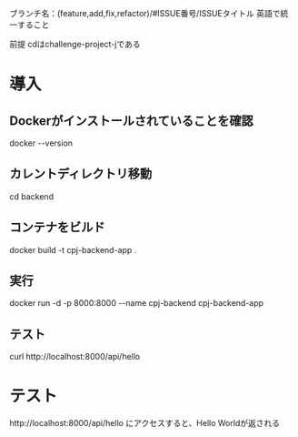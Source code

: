 ブランチ名：(feature,add,fix,refactor)/#ISSUE番号/ISSUEタイトル
英語で統一すること

前提
cdはchallenge-project-jである

# 導入
## Dockerがインストールされていることを確認
docker --version
## カレントディレクトリ移動
cd backend
## コンテナをビルド
docker build -t cpj-backend-app .
## 実行
docker run -d -p 8000:8000 --name cpj-backend cpj-backend-app
## テスト
curl http://localhost:8000/api/hello

# テスト
http://localhost:8000/api/hello
にアクセスすると、Hello Worldが返される